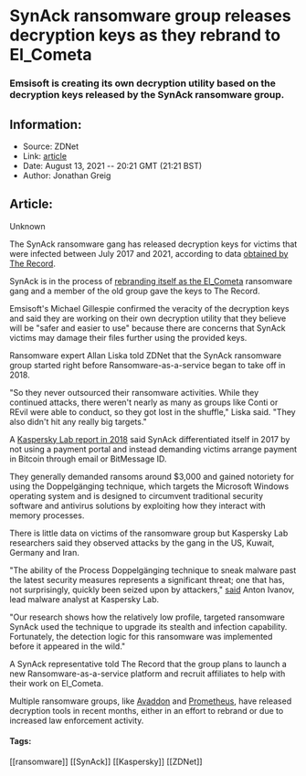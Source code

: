 # SynAck ransomware group releases decryption keys as they rebrand to El_Cometa
### Emsisoft is creating its own decryption utility based on the decryption keys released by the SynAck ransomware group.

## Information:
+ Source: ZDNet
+ Link: [article](https://www.zdnet.com/article/synack-ransomware-group-releases-decryption-keys-as-they-rebrand-to-el-cometa/)
+ Date: August 13, 2021 -- 20:21 GMT (21:21 BST)
+ Author: Jonathan Greig


## Article:
Unknown

The SynAck ransomware gang has released decryption keys for victims that were infected between July 2017 and 2021, according to data [obtained by The Record](https://therecord.media/synack-ransomware-gang-releases-decryption-keys-for-old-victims/). 

SynAck is in the process of [rebranding itself as the El\_Cometa](https://twitter.com/campuscodi/status/1420380710033108994) ransomware gang and a member of the old group gave the keys to The Record. 

Emsisoft's Michael Gillespie confirmed the veracity of the decryption keys and said they are working on their own decryption utility that they believe will be "safer and easier to use" because there are concerns that SynAck victims may damage their files further using the provided keys. 

Ransomware expert Allan Liska told ZDNet that the SynAck ransomware group started right before Ransomware-as-a-service began to take off in 2018. 

"So they never outsourced their ransomware activities. While they continued attacks, there weren't nearly as many as groups like Conti or REvil were able to conduct, so they got lost in the shuffle," Liska said. "They also didn't hit any really big targets."


A [Kaspersky Lab report in 2018](https://www.zdnet.com/article/synack-ransomware-circumvents-antivirus-software-through-doppelganging-technique/) said SynAck differentiated itself in 2017 by not using a payment portal and instead demanding victims arrange payment in Bitcoin through email or BitMessage ID. 

They generally demanded ransoms around $3,000 and gained notoriety for using the Doppelgänging technique, which targets the Microsoft Windows operating system and is designed to circumvent traditional security software and antivirus solutions by exploiting how they interact with memory processes.






There is little data on victims of the ransomware group but Kaspersky Lab researchers said they observed attacks by the gang in the US, Kuwait, Germany and Iran.

"The ability of the Process Doppelgänging technique to sneak malware past the latest security measures represents a significant threat; one that has, not surprisingly, quickly been seized upon by attackers," [said](https://securelist.com/synack-targeted-ransomware-uses-the-doppelganging-technique/85431/) Anton Ivanov, lead malware analyst at Kaspersky Lab. 

"Our research shows how the relatively low profile, targeted ransomware SynAck used the technique to upgrade its stealth and infection capability. Fortunately, the detection logic for this ransomware was implemented before it appeared in the wild."

A SynAck representative told The Record that the group plans to launch a new Ransomware-as-a-service platform and recruit affiliates to help with their work on El\_Cometa. 

Multiple ransomware groups, like [Avaddon](https://www.zdnet.com/article/avaddon-ransomware-group-closes-shop-sends-all-2934-decryption-keys-to-bleepingcomputer/) and [Prometheus](https://medium.com/cycraft/prometheus-decryptor-6933e7bac1ea), have released decryption tools in recent months, either in an effort to rebrand or due to increased law enforcement activity. 





#### Tags:
[[ransomware]] [[SynAck]] [[Kaspersky]] [[ZDNet]]
